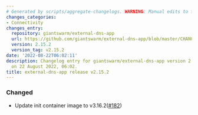 ```yaml
---
# Generated by scripts/aggregate-changelogs. WARNING: Manual edits to this files will be overwritten.
changes_categories:
- Connectivity
changes_entry:
  repository: giantswarm/external-dns-app
  url: https://github.com/giantswarm/external-dns-app/blob/master/CHANGELOG.md#2152---2022-08-22
  version: 2.15.2
  version_tag: v2.15.2
date: '2022-08-22T06:02:11'
description: Changelog entry for giantswarm/external-dns-app version 2.15.2, published
  on 22 August 2022, 06:02.
title: external-dns-app release v2.15.2
---
```


### Changed
- Update init container image to v3.16.2([#182](https://github.com/giantswarm/external-dns-app/pull/182))
